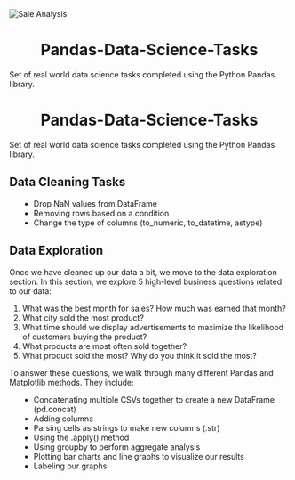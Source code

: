 <!DOCTYPE html>
<html>
<head>
    <title>Pandas Data Science Tasks</title>
    <style>
        h1 {
            text-align: center;
        }
        ul {
            margin-left: 20px;
        }
    </style>
</head>
<body>

  <img src="https://www.google.com/search?sxsrf=AB5stBiLZOVfdLKBWniiVHVuYcDIkxR64g:1688470507187&q=sale+analysis+using+jupyter+notebook&tbm=isch&sa=X&ved=2ahUKEwi7qa3m-vT_AhWPPOwKHQn0Ai4Q0pQJegQIURAB&biw=1536&bih=746&dpr=1.25#imgrc=9uAnwCbmIbbXcM" alt="Sale Analysis">
    <h1>Pandas-Data-Science-Tasks</h1>
    <p>Set of real world data science tasks completed using the Python Pandas library.</p>
    <!-- Rest of the HTML content -->
    <h1>Pandas-Data-Science-Tasks</h1>
    <p>Set of real world data science tasks completed using the Python Pandas library.</p>
    <h2>Data Cleaning Tasks</h2>
    <ul>
        <li>Drop NaN values from DataFrame</li>
        <li>Removing rows based on a condition</li>
        <li>Change the type of columns (to_numeric, to_datetime, astype)</li>
    </ul>
    <h2>Data Exploration</h2>
    <p>Once we have cleaned up our data a bit, we move to the data exploration section. In this section, we explore 5 high-level business questions related to our data:</p>
    <ol>
        <li>What was the best month for sales? How much was earned that month?</li>
        <li>What city sold the most product?</li>
        <li>What time should we display advertisements to maximize the likelihood of customers buying the product?</li>
        <li>What products are most often sold together?</li>
        <li>What product sold the most? Why do you think it sold the most?</li>
    </ol>
    <p>To answer these questions, we walk through many different Pandas and Matplotlib methods. They include:</p>
    <ul>
        <li>Concatenating multiple CSVs together to create a new DataFrame (pd.concat)</li>
        <li>Adding columns</li>
        <li>Parsing cells as strings to make new columns (.str)</li>
        <li>Using the .apply() method</li>
        <li>Using groupby to perform aggregate analysis</li>
        <li>Plotting bar charts and line graphs to visualize our results</li>
        <li>Labeling our graphs</li>
    </ul>
</body>
</html>
